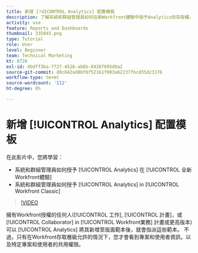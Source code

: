 ```yaml
---
title: 新增 [!UICONTROL Analytics] 配置模板
description: 了解系統和群組管理員如何在新Workfront體驗中授予Analytics的存取權，以及 [!DNL  Workfront] 經典。
activity: use
feature: Reports and Dashboards
thumbnail: 335045.png
type: Tutorial
role: User
level: Beginner
team: Technical Marketing
kt: 8726
exl-id: 4bdff3ba-772f-4526-ab6b-8428f695d9a2
source-git-commit: d0c842ad8bf6f52161f003a62237fbcd35d23176
workflow-type: tm+mt
source-wordcount: '112'
ht-degree: 0%

---
```


# 新增 [!UICONTROL Analytics] 配置模板

在此影片中，您將學習：

* 系統和群組管理員如何授予 [!UICONTROL Analytics] 在 [!UICONTROL 全新Workfront體驗]
* 系統和群組管理員如何授予 [!UICONTROL Analytics] in [!UICONTROL Workfront Classic]

>[!VIDEO](https://video.tv.adobe.com/v/335045/?quality=12)

擁有Workfront授權的任何人([!UICONTROL 工作], [!UICONTROL 計畫]，或 [!UICONTROL Collaborator] in [!UICONTROL Workfront業務] 計畫或更高版本)可以 [!UICONTROL Analytics] 將其新增至版面範本後，就會指派這些範本。 不過，只有在Workfront存取層級允許的情況下，您才會看到專案和使用者資訊，以及特定專案和使用者的共用權限。
